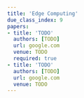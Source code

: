 ```yaml
---
title: 'Edge Computing'
due_class_index: 9
papers:
- title: 'TODO'
  authors: [TODO]
  url: google.com
  venue: TODO
  required: true
- title: 'TODO'
  authors: [TODO]
  url: google.com
  venue: TODO
---
```

